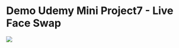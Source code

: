 # Demo Udemy Mini Project7 - Live Face Swap
<img src="https://user-images.githubusercontent.com/48744669/59555747-5ea81c80-8fe1-11e9-825c-d8c681c06be6.jpg"/>

